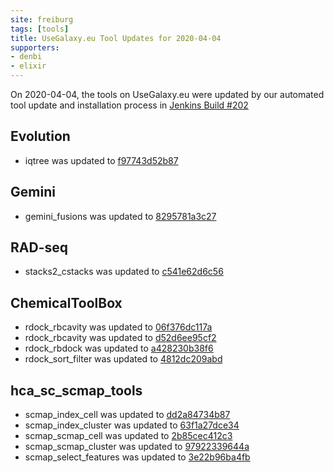 ```yaml
---
site: freiburg
tags: [tools]
title: UseGalaxy.eu Tool Updates for 2020-04-04
supporters:
- denbi
- elixir
---
```


On 2020-04-04, the tools on UseGalaxy.eu were updated by our automated tool update and installation process in [Jenkins Build #202](https://build.galaxyproject.eu/job/usegalaxy-eu/job/install-tools/#202/)


## Evolution

- iqtree was updated to [f97743d52b87](https://toolshed.g2.bx.psu.edu/view/iuc/iqtree/f97743d52b87)

## Gemini

- gemini_fusions was updated to [8295781a3c27](https://toolshed.g2.bx.psu.edu/view/iuc/gemini_fusions/8295781a3c27)

## RAD-seq

- stacks2_cstacks was updated to [c541e62d6c56](https://toolshed.g2.bx.psu.edu/view/iuc/stacks2_cstacks/c541e62d6c56)

## ChemicalToolBox

- rdock_rbcavity was updated to [06f376dc117a](https://toolshed.g2.bx.psu.edu/view/bgruening/rdock_rbcavity/06f376dc117a)
- rdock_rbcavity was updated to [d52d6ee95cf2](https://toolshed.g2.bx.psu.edu/view/bgruening/rdock_rbcavity/d52d6ee95cf2)
- rdock_rbdock was updated to [a428230b38f6](https://toolshed.g2.bx.psu.edu/view/bgruening/rdock_rbdock/a428230b38f6)
- rdock_sort_filter was updated to [4812dc209abd](https://toolshed.g2.bx.psu.edu/view/bgruening/rdock_sort_filter/4812dc209abd)

## hca_sc_scmap_tools

- scmap_index_cell was updated to [dd2a84734b87](https://toolshed.g2.bx.psu.edu/view/ebi-gxa/scmap_index_cell/dd2a84734b87)
- scmap_index_cluster was updated to [63f1a27dce34](https://toolshed.g2.bx.psu.edu/view/ebi-gxa/scmap_index_cluster/63f1a27dce34)
- scmap_scmap_cell was updated to [2b85cec412c3](https://toolshed.g2.bx.psu.edu/view/ebi-gxa/scmap_scmap_cell/2b85cec412c3)
- scmap_scmap_cluster was updated to [97922339644a](https://toolshed.g2.bx.psu.edu/view/ebi-gxa/scmap_scmap_cluster/97922339644a)
- scmap_select_features was updated to [3e22b96ba4fb](https://toolshed.g2.bx.psu.edu/view/ebi-gxa/scmap_select_features/3e22b96ba4fb)

